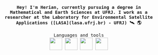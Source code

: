 <h4 align="center"><samp> Hey! I'm Herian, currently pursuing a degree in Mathematical and Earth Sciences at UFRJ. I work as a researcher at the Laboratory for Environmental Satellite Applications ([LASA](lasa.ufrj.br) - UFRJ) 🛰️ 🌎</samp></h4>


<p align="center"><samp>
  Languages and tools<br>
   <img height = 40 wideth = 40 src="https://cdn.jsdelivr.net/gh/devicons/devicon/icons/python/python-original.svg" /> 
   <img height = 40 wideth = 40 src="https://cdn.jsdelivr.net/gh/devicons/devicon/icons/pandas/pandas-original.svg"/>
   <img height = 40 wideth = 40 src="https://cdn.jsdelivr.net/gh/devicons/devicon/icons/c/c-original.svg" />
   <img height = 40 wideth = 40 src="https://cdn.jsdelivr.net/gh/devicons/devicon/icons/linux/linux-original.svg" /></samp>
